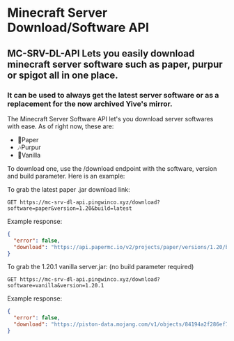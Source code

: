 # Minecraft Server Download/Software API

## MC-SRV-DL-API Lets you easily download minecraft server software such as paper, purpur or spigot all in one place.

### It can be used to always get the latest server software or as a replacement for the now archived Yive's mirror.

The Minecraft Server Software API let's you download server softwares with ease. As of right now, these are:

- 📜Paper
- 🎶Purpur
- 🎉Vanilla

To download one, use the /download endpoint with the software, version and build parameter. Here is an example:

To grab the latest paper .jar download link:

`
GET https://mc-srv-dl-api.pingwinco.xyz/download?software=paper&version=1.20&build=latest
`

Example response:

```json
{
  "error": false,
  "download": "https://api.papermc.io/v2/projects/paper/versions/1.20/builds/17/downloads/paper-1.20-17.jar"
}
```

To grab the 1.20.1 vanilla server.jar: (no build parameter required)

`
GET https://mc-srv-dl-api.pingwinco.xyz/download?software=vanilla&version=1.20.1
`

Example response:

```json
{
  "error": false,
  "download": "https://piston-data.mojang.com/v1/objects/84194a2f286ef7c14ed7ce0090dba59902951553/server.jar"
}
```

